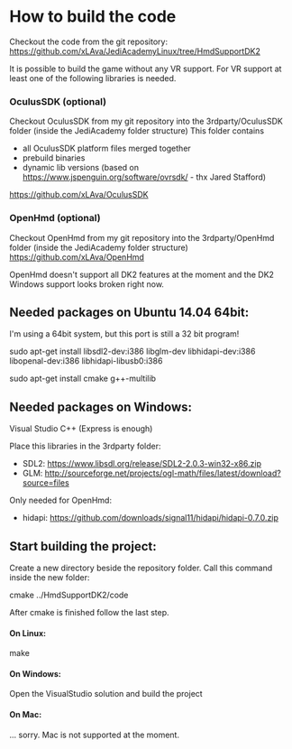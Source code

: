 How to build the code
=====================

Checkout the code from the git repository:
https://github.com/xLAva/JediAcademyLinux/tree/HmdSupportDK2

It is possible to build the game without any VR support. 
For VR support at least one of the following libraries is needed.

### OculusSDK (optional)
Checkout OculusSDK from my git repository into the 3rdparty/OculusSDK folder (inside the JediAcademy folder structure)
This folder contains 
* all OculusSDK platform files merged together
* prebuild binaries 
* dynamic lib versions (based on https://www.jspenguin.org/software/ovrsdk/ - thx Jared Stafford)

https://github.com/xLAva/OculusSDK


### OpenHmd (optional)
Checkout OpenHmd from my git repository into the 3rdparty/OpenHmd folder (inside the JediAcademy folder structure)
https://github.com/xLAva/OpenHmd

OpenHmd doesn't support all DK2 features at the moment and the DK2 Windows support looks broken right now.



Needed packages on Ubuntu 14.04 64bit:
--------------------------------------

I'm using a 64bit system, but this port is still a 32 bit program!

sudo apt-get install libsdl2-dev:i386 libglm-dev libhidapi-dev:i386 libopenal-dev:i386 libhidapi-libusb0:i386

sudo apt-get install cmake g++-multilib



Needed packages on Windows:
---------------------------

Visual Studio C++ (Express is enough)

Place this libraries in the 3rdparty folder:
* SDL2: https://www.libsdl.org/release/SDL2-2.0.3-win32-x86.zip
* GLM: http://sourceforge.net/projects/ogl-math/files/latest/download?source=files

Only needed for OpenHmd:
* hidapi: https://github.com/downloads/signal11/hidapi/hidapi-0.7.0.zip


Start building the project:
---------------------------

Create a new directory beside the repository folder.
Call this command inside the new folder:

cmake ../HmdSupportDK2/code

After cmake is finished follow the last step.

#### On Linux:
make

#### On Windows: 
Open the VisualStudio solution and build the project

#### On Mac:
... sorry. Mac is not supported at the moment.
